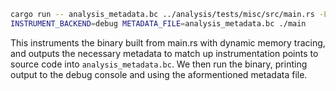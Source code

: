 ```sh
cargo run -- analysis_metadata.bc ../analysis/tests/misc/src/main.rs -L ~/.rustup/toolchains/nightly-2022-02-14-x86_64-unknown-linux-gnu/lib/rustlib/x86_64-unknown-linux-gnu/lib/ -L ../target/debug/deps/ --extern c2rust_analysis_rt=../target/debug/deps/libc2rust_analysis_rt-4c5a3dcb09c8161c.rlib
INSTRUMENT_BACKEND=debug METADATA_FILE=analysis_metadata.bc ./main
```

This instruments the binary built from main.rs with dynamic memory tracing, and
outputs the necessary metadata to match up instrumentation points to source code
into `analysis_metadata.bc`. We then run the binary, printing output to the
debug console and using the aformentioned metadata file.